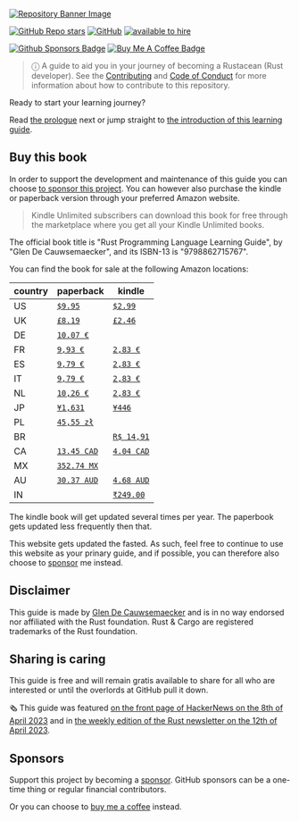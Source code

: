 [![Repository Banner Image](https://rust-lang.guide/intro/banner.png)](https://rust-lang.guide)

[![GitHub Repo stars](https://img.shields.io/github/stars/plabayo/learn-rust-101?style=social)](https://github.com/plabayo/learn-rust-101) [![GitHub](https://img.shields.io/github/license/plabayo/learn-rust-101)](https://github.com/plabayo/learn-rust-101/blob/main/LICENSE) [![available to hire](https://img.shields.io/badge/Glen-available%20to%20hire%20as%20consultant-green)](mailto:glen@plabayo.tech)

[![Github Sponsors Badge](https://img.shields.io/badge/sponsor-30363D?style=for-the-badge&logo=GitHub-Sponsors&logoColor=#EA4AAA)](https://github.com/sponsors/plabayo) [![Buy Me A Coffee Badge](https://img.shields.io/badge/Buy%20Me%20a%20Coffee-ffdd00?style=for-the-badge&logo=buy-me-a-coffee&logoColor=black)](https://www.buymeacoffee.com/plabayo)

[rust]: https://www.rust-lang.org/

> ⓘ A guide to aid you in your journey of becoming a Rustacean (Rust developer). See the [Contributing](https://github.com/plabayo/learn-rust-101/blob/main/CONTRIBUTING.md) and [Code of Conduct](https://github.com/plabayo/learn-rust-101/blob/main/CODE_OF_CONDUCT.md) for more information about how to contribute to this repository.

Ready to start your learning journey?

Read [the prologue](https://rust-lang.guide/intro/prologue.html) next or jump straight to
[the introduction of this learning guide](https://rust-lang.guide/intro/learning-rust.html).

## Buy this book

In order to support the development and maintenance of this guide you can choose [to sponsor this project](#sponsors).
You can however also purchase the kindle or paperback version through your preferred Amazon website.

> Kindle Unlimited subscribers can download this book for free through the marketplace
> where you get all your Kindle Unlimited books.

The official book title is "Rust Programming Language Learning Guide", by "Glen De Cauwsemaecker",
and its ISBN-13 is "9798862715767".

You can find the book for sale at the following Amazon locations:

| country  | paperback | kindle |
| - | - | - |
| US | [`$9.95`](https://amazon.com/dp/B0CK3HKTPW) | [`$2.99`](https://amazon.com/dp/B0CK5DY41H) |
| UK | [`£8.19`](https://amazon.co.uk/dp/B0CK3HKTPW) | [`£2.46`](https://amazon.co.uk/dp/B0CK5DY41H) |
| DE | [`10.07 €`](https://amazon.de/dp/B0CK3HKTPW) | |
| FR | [`9,93 €`](https://amazon.fr/dp/B0CK3HKTPW) | [`2,83 €`](https://amazon.fr/dp/B0CK5DY41H) |
| ES | [`9,79 €`](https://amazon.es/dp/B0CK3HKTPW) | [`2,83 €`](https://amazon.es/dp/B0CK5DY41H) |
| IT | [`9,79 €`](https://amazon.it/dp/B0CK3HKTPW) | [`2,83 €`](https://amazon.it/dp/B0CK5DY41H) |
| NL | [`10,26 €`](https://amazon.nl/dp/B0CK3HKTPW) | [`2,83 €`](https://amazon.nl/dp/B0CK5DY41H) |
| JP | [`¥1,631`](https://amazon.co.jp/dp/B0CK3HKTPW) | [`¥446`](https://amazon.co.jp/dp/B0CK5DY41H) |
| PL | [`45,55 zł`](https://amazon.pl/dp/B0CK3HKTPW) | |
| BR | | [`R$ 14,91`](https://amazon.com.br/dp/B0CK5DY41H) |
| CA | [`13.45 CAD`](https://amazon.ca/dp/B0CK3HKTPW) | [`4.04 CAD`](https://amazon.ca/dp/B0CK5DY41H) |
| MX | [`352.74 MX`](https://amazon.com.mx/dp/B0CK3HKTPW) |
| AU | [`30.37 AUD`](https://amazon.com.au/dp/B0CK3HKTPW) | [`4.68 AUD`](https://amazon.com.au/dp/B0CK5DY41H) |
| IN | | [`₹249.00`](https://amazon.in/dp/B0CK5DY41H) |

The kindle book will get updated several times per year.
The paperbook gets updated less frequently then that.

This website gets updated the fasted. As such, feel free to continue
to use this website as your prinary guide, and if possible,
you can therefore also choose to [sponsor](#sponsors) me instead.

## Disclaimer

This guide is made by [Glen De Cauwsemaecker](https://www.glendc.com/) and is in no way endorsed nor affiliated with the Rust foundation. Rust & Cargo are registered trademarks of the Rust foundation.

## Sharing is caring

This guide is free and will remain gratis available to share for all who are interested or until the overlords at GitHub pull it down.

🗞 This guide was featured [on the front page of HackerNews on the 8th of April 2023](<https://news.ycombinator.com/item?id=35489029>) and in [the weekly edition of the Rust newsletter on the 12th of April 2023](https://this-week-in-rust.org/blog/2023/04/12/this-week-in-rust-490/).

## Sponsors

Support this project by becoming a [sponsor](https://github.com/sponsors/plabayo). GitHub sponsors can be a one-time thing or regular financial contributors.

Or you can choose to [buy me a coffee](https://www.buymeacoffee.com/plabayo) instead.
